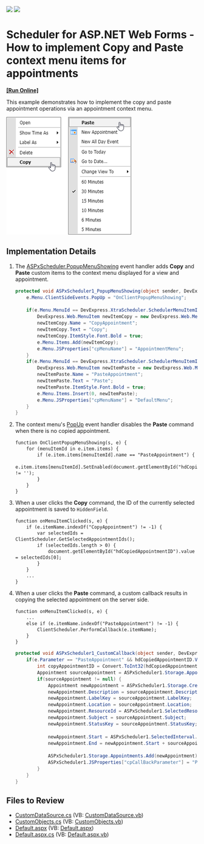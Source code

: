 <!-- default badges list -->
[![](https://img.shields.io/badge/Open_in_DevExpress_Support_Center-FF7200?style=flat-square&logo=DevExpress&logoColor=white)](https://supportcenter.devexpress.com/ticket/details/T164287)
[![](https://img.shields.io/badge/📖_How_to_use_DevExpress_Examples-e9f6fc?style=flat-square)](https://docs.devexpress.com/GeneralInformation/403183)
<!-- default badges end -->

# Scheduler for ASP.NET Web Forms - How to implement Copy and Paste context menu items for appointments
<!-- run online -->
**[[Run Online]](https://codecentral.devexpress.com/t164287/)**
<!-- run online end -->

This example demonstrates how to implement the copy and paste appointment operations via an appointment context menu. 

![](scheduler-context-menu.png)

## Implementation Details

1. The [ASPxScheduler.PopupMenuShowing](https://docs.devexpress.com/AspNet/DevExpress.Web.ASPxScheduler.ASPxScheduler.PopupMenuShowing) event handler adds **Copy** and **Paste** custom items to the context menu displayed for a view and appointment. 

    ```csharp
    protected void ASPxScheduler1_PopupMenuShowing(object sender, DevExpress.Web.ASPxScheduler.PopupMenuShowingEventArgs e) {
        e.Menu.ClientSideEvents.PopUp = "OnClientPopupMenuShowing";
    
        if(e.Menu.MenuId == DevExpress.XtraScheduler.SchedulerMenuItemId.AppointmentMenu) {
            DevExpress.Web.MenuItem newItemCopy = new DevExpress.Web.MenuItem();
            newItemCopy.Name = "CopyAppointment";
            newItemCopy.Text = "Copy";
            newItemCopy.ItemStyle.Font.Bold = true;
            e.Menu.Items.Add(newItemCopy);
            e.Menu.JSProperties["cpMenuName"] = "AppointmentMenu";
        }
        if(e.Menu.MenuId == DevExpress.XtraScheduler.SchedulerMenuItemId.DefaultMenu) {
            DevExpress.Web.MenuItem newItemPaste = new DevExpress.Web.MenuItem();
            newItemPaste.Name = "PasteAppointment";
            newItemPaste.Text = "Paste";
            newItemPaste.ItemStyle.Font.Bold = true;
            e.Menu.Items.Insert(0, newItemPaste);
            e.Menu.JSProperties["cpMenuName"] = "DefaultMenu";
        }
    }
    ```

2. The context menu's [PopUp](https://docs.devexpress.com/AspNet/DevExpress.Web.MenuClientSideEvents.PopUp) event handler disables the **Paste** command when there is no copied appointment.

    ```jscript
    function OnClientPopupMenuShowing(s, e) {
        for (menuItemId in e.item.items) {
            if (e.item.items[menuItemId].name == "PasteAppointment") {
                e.item.items[menuItemId].SetEnabled(document.getElementById("hdCopiedAppointmentID").value != '');
            }
        }
    }
    ```

3. When a user clicks the **Copy** command, the ID of the currently selected appointment is saved to `HiddenField`.

    ```jscript
    function onMenuItemClicked(s, e) {
        if (e.itemName.indexOf("CopyAppointment") != -1) {
            var selectedIds = ClientScheduler.GetSelectedAppointmentIds();
            if (selectedIds.length > 0) {
                document.getElementById("hdCopiedAppointmentID").value = selectedIds[0];
            }
        }
        ...
    }
    ```

4. When a user clicks the **Paste** command, a custom callback results in copying the selected appointment on the server side.

    ```jscript
    function onMenuItemClicked(s, e) {
        ...
        else if (e.itemName.indexOf("PasteAppointment") != -1) {
            ClientScheduler.PerformCallback(e.itemName);
        }
    }
    ```
    
    ```csharp
    protected void ASPxScheduler1_CustomCallback(object sender, DevExpress.Web.CallbackEventArgsBase e) {
        if(e.Parameter == "PasteAppointment" && hdCopiedAppointmentID.Value != "") {
            int copyAppointmentID = Convert.ToInt32(hdCopiedAppointmentID.Value);
            Appointment sourceAppointment = ASPxScheduler1.Storage.Appointments.GetAppointmentById(copyAppointmentID);
            if(sourceAppointment != null) {
                Appointment newAppointment = ASPxScheduler1.Storage.CreateAppointment(sourceAppointment.Type);
                newAppointment.Description = sourceAppointment.Description;
                newAppointment.LabelKey = sourceAppointment.LabelKey;
                newAppointment.Location = sourceAppointment.Location;
                newAppointment.ResourceId = ASPxScheduler1.SelectedResource.Id; ;
                newAppointment.Subject = sourceAppointment.Subject;
                newAppointment.StatusKey = sourceAppointment.StatusKey;
    
                newAppointment.Start = ASPxScheduler1.SelectedInterval.Start;
                newAppointment.End = newAppointment.Start + sourceAppointment.Duration;
    
                ASPxScheduler1.Storage.Appointments.Add(newAppointment);
                ASPxScheduler1.JSProperties["cpCallBackParameter"] = "PasteAppointment";
            }
        }
    }
    ```

## Files to Review

* [CustomDataSource.cs](./CS/WebApplication1/CustomDataSource.cs) (VB: [CustomDataSource.vb](./VB/WebApplication1/CustomDataSource.vb))
* [CustomObjects.cs](./CS/WebApplication1/CustomObjects.cs) (VB: [CustomObjects.vb](./VB/WebApplication1/CustomObjects.vb))
* [Default.aspx](./CS/WebApplication1/Default.aspx) (VB: [Default.aspx](./VB/WebApplication1/Default.aspx))
* [Default.aspx.cs](./CS/WebApplication1/Default.aspx.cs) (VB: [Default.aspx.vb](./VB/WebApplication1/Default.aspx.vb))
